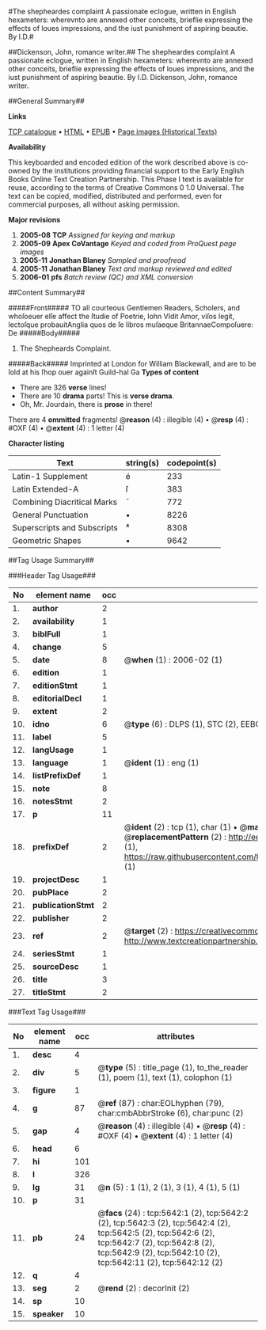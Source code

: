 #The shepheardes complaint A passionate eclogue, written in English hexameters: wherevnto are annexed other conceits, brieflie expressing the effects of loues impressions, and the iust punishment of aspiring beautie. By I.D.#

##Dickenson, John, romance writer.##
The shepheardes complaint A passionate eclogue, written in English hexameters: wherevnto are annexed other conceits, brieflie expressing the effects of loues impressions, and the iust punishment of aspiring beautie. By I.D.
Dickenson, John, romance writer.

##General Summary##

**Links**

[TCP catalogue](http://www.ota.ox.ac.uk/tcp/)  • 
[HTML](http://tei.it.ox.ac.uk/tcp/Texts-HTML/free/A20/A20410.html)  • 
[EPUB](http://tei.it.ox.ac.uk/tcp/Texts-EPUB/free/A20/A20410.epub) • 
[Page images (Historical Texts)](https://data.historicaltexts.jisc.ac.uk/view?pubId=eebo-99841083e&pageId=eebo-99841083e-5642-1)

**Availability**

This keyboarded and encoded edition of the
	       work described above is co-owned by the institutions
	       providing financial support to the Early English Books
	       Online Text Creation Partnership. This Phase I text is
	       available for reuse, according to the terms of Creative
	       Commons 0 1.0 Universal. The text can be copied,
	       modified, distributed and performed, even for
	       commercial purposes, all without asking permission.

**Major revisions**

1. __2005-08__ __TCP__ *Assigned for keying and markup*
1. __2005-09__ __Apex CoVantage__ *Keyed and coded from ProQuest page images*
1. __2005-11__ __Jonathan Blaney__ *Sampled and proofread*
1. __2005-11__ __Jonathan Blaney__ *Text and markup reviewed and edited*
1. __2006-01__ __pfs__ *Batch review (QC) and XML conversion*

##Content Summary##

#####Front#####
TO all courteous Gentlemen Readers, Scholers, and whoſoeuer elſe affect the ſtudie of Poetrie, Iohn VIdit Amor, viſos legit, lectoſque probauitAnglia quos de ſe libros muſaeque BritannaeCompoſuere: De
#####Body#####

1. The Shepheards Complaint.

#####Back#####
Imprinted at London for William Blackewall, and are to be ſold at his ſhop ouer againſt Guild-hal Ga
**Types of content**

  * There are 326 **verse** lines!
  * There are 10 **drama** parts! This is **verse drama**.
  * Oh, Mr. Jourdain, there is **prose** in there!

There are 4 **ommitted** fragments! 
 @__reason__ (4) : illegible (4)  •  @__resp__ (4) : #OXF (4)  •  @__extent__ (4) : 1 letter (4)

**Character listing**


|Text|string(s)|codepoint(s)|
|---|---|---|
|Latin-1 Supplement|é|233|
|Latin Extended-A|ſ|383|
|Combining             Diacritical Marks|̄|772|
|General Punctuation|•|8226|
|Superscripts             and Subscripts|⁴|8308|
|Geometric Shapes|▪|9642|

##Tag Usage Summary##

###Header Tag Usage###

|No|element name|occ|attributes|
|---|---|---|---|
|1.|__author__|2||
|2.|__availability__|1||
|3.|__biblFull__|1||
|4.|__change__|5||
|5.|__date__|8| @__when__ (1) : 2006-02 (1)|
|6.|__edition__|1||
|7.|__editionStmt__|1||
|8.|__editorialDecl__|1||
|9.|__extent__|2||
|10.|__idno__|6| @__type__ (6) : DLPS (1), STC (2), EEBO-CITATION (1), PROQUEST (1), VID (1)|
|11.|__label__|5||
|12.|__langUsage__|1||
|13.|__language__|1| @__ident__ (1) : eng (1)|
|14.|__listPrefixDef__|1||
|15.|__note__|8||
|16.|__notesStmt__|2||
|17.|__p__|11||
|18.|__prefixDef__|2| @__ident__ (2) : tcp (1), char (1)  •  @__matchPattern__ (2) : ([0-9\-]+):([0-9IVX]+) (1), (.+) (1)  •  @__replacementPattern__ (2) : http://eebo.chadwyck.com/downloadtiff?vid=$1&page=$2 (1), https://raw.githubusercontent.com/textcreationpartnership/Texts/master/tcpchars.xml#$1 (1)|
|19.|__projectDesc__|1||
|20.|__pubPlace__|2||
|21.|__publicationStmt__|2||
|22.|__publisher__|2||
|23.|__ref__|2| @__target__ (2) : https://creativecommons.org/publicdomain/zero/1.0/ (1), http://www.textcreationpartnership.org/docs/. (1)|
|24.|__seriesStmt__|1||
|25.|__sourceDesc__|1||
|26.|__title__|3||
|27.|__titleStmt__|2||


###Text Tag Usage###

|No|element name|occ|attributes|
|---|---|---|---|
|1.|__desc__|4||
|2.|__div__|5| @__type__ (5) : title_page (1), to_the_reader (1), poem (1), text (1), colophon (1)|
|3.|__figure__|1||
|4.|__g__|87| @__ref__ (87) : char:EOLhyphen (79), char:cmbAbbrStroke (6), char:punc (2)|
|5.|__gap__|4| @__reason__ (4) : illegible (4)  •  @__resp__ (4) : #OXF (4)  •  @__extent__ (4) : 1 letter (4)|
|6.|__head__|6||
|7.|__hi__|101||
|8.|__l__|326||
|9.|__lg__|31| @__n__ (5) : 1 (1), 2 (1), 3 (1), 4 (1), 5 (1)|
|10.|__p__|31||
|11.|__pb__|24| @__facs__ (24) : tcp:5642:1 (2), tcp:5642:2 (2), tcp:5642:3 (2), tcp:5642:4 (2), tcp:5642:5 (2), tcp:5642:6 (2), tcp:5642:7 (2), tcp:5642:8 (2), tcp:5642:9 (2), tcp:5642:10 (2), tcp:5642:11 (2), tcp:5642:12 (2)|
|12.|__q__|4||
|13.|__seg__|2| @__rend__ (2) : decorInit (2)|
|14.|__sp__|10||
|15.|__speaker__|10||
